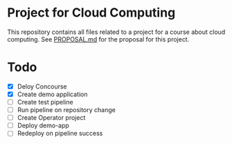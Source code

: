 # Project for Cloud Computing

This repository contains all files related to a project for a course about cloud computing.
See [PROPOSAL.md](PROPOSAL.md) for the proposal for this project. 

# Todo

- [x] Deloy Concourse
- [x] Create demo application
- [ ] Create test pipeline
- [ ] Run pipeline on repository change
- [ ] Create Operator project
- [ ] Deploy demo-app
- [ ] Redeploy on pipeline success